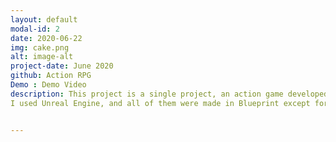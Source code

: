 ```yaml
---
layout: default
modal-id: 2
date: 2020-06-22
img: cake.png
alt: image-alt
project-date: June 2020
github: Action RPG
Demo : Demo Video
description: This project is a single project, an action game developed in June 20 for 2 weeks.
I used Unreal Engine, and all of them were made in Blueprint except for important abilities and functions for quick production. C++ Sourse is save in my github. You can watch the Demo Video.


---
```

